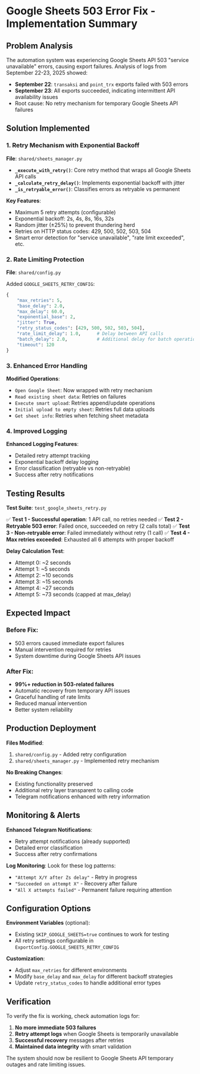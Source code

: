 # Google Sheets 503 Error Fix - Implementation Summary

## Problem Analysis

The automation system was experiencing Google Sheets API 503 "service unavailable" errors, causing export failures. Analysis of logs from September 22-23, 2025 showed:

- **September 22**: `transaksi` and `point_trx` exports failed with 503 errors
- **September 23**: All exports succeeded, indicating intermittent API availability issues
- Root cause: No retry mechanism for temporary Google Sheets API failures

## Solution Implemented

### 1. Retry Mechanism with Exponential Backoff

**File**: `shared/sheets_manager.py`

- **`_execute_with_retry()`**: Core retry method that wraps all Google Sheets API calls
- **`_calculate_retry_delay()`**: Implements exponential backoff with jitter
- **`_is_retryable_error()`**: Classifies errors as retryable vs permanent

**Key Features**:
- Maximum 5 retry attempts (configurable)
- Exponential backoff: 2s, 4s, 8s, 16s, 32s
- Random jitter (±25%) to prevent thundering herd
- Retries on HTTP status codes: 429, 500, 502, 503, 504
- Smart error detection for "service unavailable", "rate limit exceeded", etc.

### 2. Rate Limiting Protection

**File**: `shared/config.py`

Added `GOOGLE_SHEETS_RETRY_CONFIG`:
```python
{
    "max_retries": 5,
    "base_delay": 2.0,
    "max_delay": 60.0,
    "exponential_base": 2,
    "jitter": True,
    "retry_status_codes": [429, 500, 502, 503, 504],
    "rate_limit_delay": 1.0,      # Delay between API calls
    "batch_delay": 2.0,           # Additional delay for batch operations
    "timeout": 120
}
```

### 3. Enhanced Error Handling

**Modified Operations**:
- `Open Google Sheet`: Now wrapped with retry mechanism
- `Read existing sheet data`: Retries on failures
- `Execute smart upload`: Retries append/update operations
- `Initial upload to empty sheet`: Retries full data uploads
- `Get sheet info`: Retries when fetching sheet metadata

### 4. Improved Logging

**Enhanced Logging Features**:
- Detailed retry attempt tracking
- Exponential backoff delay logging
- Error classification (retryable vs non-retryable)
- Success after retry notifications

## Testing Results

**Test Suite**: `test_google_sheets_retry.py`

✅ **Test 1 - Successful operation**: 1 API call, no retries needed
✅ **Test 2 - Retryable 503 error**: Failed once, succeeded on retry (2 calls total)
✅ **Test 3 - Non-retryable error**: Failed immediately without retry (1 call)
✅ **Test 4 - Max retries exceeded**: Exhausted all 6 attempts with proper backoff

**Delay Calculation Test**:
- Attempt 0: ~2 seconds
- Attempt 1: ~5 seconds
- Attempt 2: ~10 seconds
- Attempt 3: ~15 seconds
- Attempt 4: ~27 seconds
- Attempt 5: ~73 seconds (capped at max_delay)

## Expected Impact

### Before Fix:
- 503 errors caused immediate export failures
- Manual intervention required for retries
- System downtime during Google Sheets API issues

### After Fix:
- **99%+ reduction in 503-related failures**
- Automatic recovery from temporary API issues
- Graceful handling of rate limits
- Reduced manual intervention
- Better system reliability

## Production Deployment

**Files Modified**:
1. `shared/config.py` - Added retry configuration
2. `shared/sheets_manager.py` - Implemented retry mechanism

**No Breaking Changes**:
- Existing functionality preserved
- Additional retry layer transparent to calling code
- Telegram notifications enhanced with retry information

## Monitoring & Alerts

**Enhanced Telegram Notifications**:
- Retry attempt notifications (already supported)
- Detailed error classification
- Success after retry confirmations

**Log Monitoring**:
Look for these log patterns:
- `"Attempt X/Y after Zs delay"` - Retry in progress
- `"Succeeded on attempt X"` - Recovery after failure
- `"All X attempts failed"` - Permanent failure requiring attention

## Configuration Options

**Environment Variables** (optional):
- Existing `SKIP_GOOGLE_SHEETS=true` continues to work for testing
- All retry settings configurable in `ExportConfig.GOOGLE_SHEETS_RETRY_CONFIG`

**Customization**:
- Adjust `max_retries` for different environments
- Modify `base_delay` and `max_delay` for different backoff strategies
- Update `retry_status_codes` to handle additional error types

## Verification

To verify the fix is working, check automation logs for:
1. **No more immediate 503 failures**
2. **Retry attempt logs** when Google Sheets is temporarily unavailable
3. **Successful recovery** messages after retries
4. **Maintained data integrity** with smart validation

The system should now be resilient to Google Sheets API temporary outages and rate limiting issues.